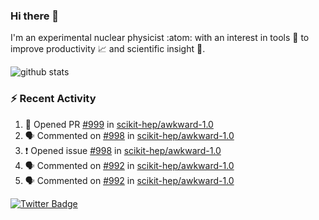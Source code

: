 ### Hi there 👋 

I'm an experimental nuclear physicist :atom: with an interest in tools :wrench: to improve productivity :chart_with_upwards_trend: and scientific insight :telescope:.

![github stats](https://github-readme-stats.vercel.app/api?username=agoose77&show_icons=true&hide_rank=true&hide_title=true&bg_color=30,e76445,904e95&text_color=efe3ec&icon_color=efe3ec)
<!--
**agoose77/agoose77** is a ✨ _special_ ✨ repository because its `README.md` (this file) appears on your GitHub profile.

Here are some ideas to get you started:

- 🔭 I’m currently working on ...
- 🌱 I’m currently learning ...
- 👯 I’m looking to collaborate on ...
- 🤔 I’m looking for help with ...
- 💬 Ask me about ...
- 📫 How to reach me: ...
- 😄 Pronouns: ...
- ⚡ Fun fact: ...
-->

### :zap: Recent Activity
<!--START_SECTION:activity-->
1. 💪 Opened PR [#999](https://github.com/scikit-hep/awkward-1.0/pull/999) in [scikit-hep/awkward-1.0](https://github.com/scikit-hep/awkward-1.0)
2. 🗣 Commented on [#998](https://github.com/scikit-hep/awkward-1.0/issues/998) in [scikit-hep/awkward-1.0](https://github.com/scikit-hep/awkward-1.0)
3. ❗️ Opened issue [#998](https://github.com/scikit-hep/awkward-1.0/issues/998) in [scikit-hep/awkward-1.0](https://github.com/scikit-hep/awkward-1.0)
4. 🗣 Commented on [#992](https://github.com/scikit-hep/awkward-1.0/issues/992) in [scikit-hep/awkward-1.0](https://github.com/scikit-hep/awkward-1.0)
5. 🗣 Commented on [#992](https://github.com/scikit-hep/awkward-1.0/issues/992) in [scikit-hep/awkward-1.0](https://github.com/scikit-hep/awkward-1.0)
<!--END_SECTION:activity-->


[![Twitter Badge](https://img.shields.io/twitter/follow/agoose77?style=flat-square&logo=Twitter&logoColor=white&color=cornflowerblue)](https://twitter.com/agoose77)
